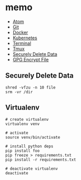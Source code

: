 # memo
- [Atom](./atom.md)
- [Git](./git.md)
- [Docker](./docker.md)
- [Kubernetes](./kubernetes.md)
- [Terminal](./terminal.md)
- [Tmux](./tmux.md)
- [Securely Delete Data](#securely-delete-data)
- [GPG Encrypt File](#gpg-encrypt-file)

## Securely Delete Data
```
shred -vfzu -n 10 file
srm -vr /dir
```

## Virtualenv
```
# create virtualenv
virtualenv venv

# activate
source venv/bin/activate

# install python deps
pip install foo
pip freeze > requirements.txt
pip install -r requirements.txt

# deactivate virtualenv
deactivate
```
